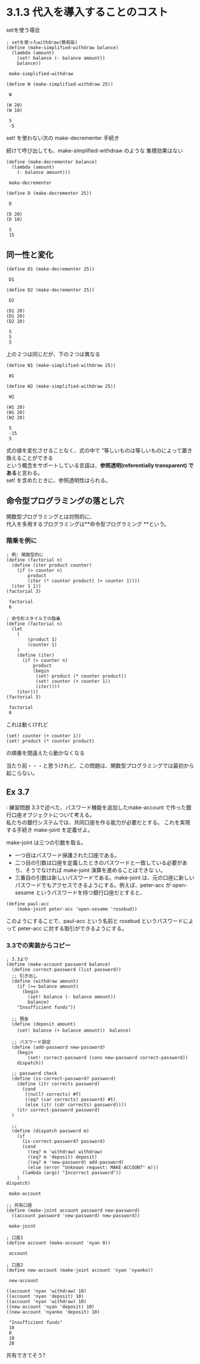 
# 3.1.3 代⼊を導⼊することのコスト

setを使う場合


```gauche
; setを使ったwithdraw(簡易版)
(define (make-simplified-withdraw balance)
  (lambda (amount)
    (set! balance (- balance amount))
    balance))
```

     make-simplified-withdraw



```gauche
(define W (make-simplified-withdraw 25))
```

     W



```gauche
(W 20)
(W 10)
```

     5
     -5


set! を使わない次の make-decrementer ⼿続き

続けて呼び出しても、make-simplified-withdraw のような
集積効果はない


```gauche
(define (make-decrementer balance)
  (lambda (amount)
    (- balance amount)))
```

     make-decrementer



```gauche
(define D (make-decrementer 25))
```

     D



```gauche
(D 20)
(D 10)
```

     5
     15


## 同⼀性と変化


```gauche
(define D1 (make-decrementer 25))
```

     D1



```gauche
(define D2 (make-decrementer 25))
```

     D2



```gauche
(D1 20)
(D1 20)
(D2 20)
```

     5
     5
     5


上の２つは同じだが、下の２つは異なる


```gauche
(define W1 (make-simplified-withdraw 25))
```

     W1



```gauche
(define W2 (make-simplified-withdraw 25))
```

     W2



```gauche
(W1 20)
(W1 20)
(W2 20)
```

     5
     -15
     5


式の値を変化させることなく、式の中で “等しいものは等しいものによって置き換えることができる  
という概念をサポートしている⾔語は、**参照透明(referentially transparent) である**と⾔わる。  
set! を含めたときに、参照透明性はられる。  

## 命令型プログラミングの落とし⽳

関数型プログラミングとは対照的に、  
代⼊を多⽤するプログラミングは**命令型プログラミング **という。

### 階乗を例に


```gauche
; 例: 関数型的に
(define (factorial n)
  (define (iter product counter)
    (if (> counter n)
        product
        (iter (* counter product) (+ counter 1))))
  (iter 1 1))
(factorial 3)
```

     factorial
     6



```gauche
; 命令形スタイルでの階乗
(define (factorial n)
  (let 
    (
        (product 1)
        (counter 1)
    )
    (define (iter)
      (if (> counter n)
          product
          (begin 
           (set! product (* counter product))
           (set! counter (+ counter 1))
           (iter))))
    (iter)))
(factorial 3)
```

     factorial
     6


これは動くけれど

```
(set! counter (+ counter 1))
(set! product (* counter product)
```
の順番を間違えたら動かなくなる 

当たり前・・・と思うけれど、この問題は、関数型プログラミングでは最初から起こらない。

## Ex 3.7

: 練習問題 3.3で述べた、パスワード機能を追加したmake-account で作った銀⾏⼝座オブジェクトについて考える。  
私たちの銀⾏システムでは、共同⼝座を作る能⼒が必要だとする。
これを実現する⼿続き make-joint を定義せよ。

make-joint は三つの引数を取る。

- ⼀つ⽬はパスワード保護された⼝座である。
- ⼆つ⽬の引数は⼝座を定義したときのパスワードと⼀致している必要があり、そうでなければ make-joint 演算を進めることはできな
い。
- 三番⽬の引数は新しいパスワードである。make-joint は、元の⼝座に新しいパスワードでもアクセスできるようにする。例えば、peter-acc が open-sesame というパスワードを持つ銀⾏⼝座だとすると、
```
(define paul-acc
    (make-joint peter-acc 'open-sesame 'rosebud))
```
このようにすることで、paul-acc という名前と rosebud というパスワードによって peter-acc に対する取引ができるようにする。

### 3.3での実装からコピー


```gauche
; 3.3より
(define (make-account password balance)
  (define correct-password (list password))
  ;; 引き出し
  (define (withdraw amount)
    (if (>= balance amount)
      (begin 
        (set! balance (- balance amount))
        balance)
    "Insufficient funds"))

  ;; 預金
  (define (deposit amount)
    (set! balance (+ balance amount))　balance)
  
  ;; パスワード設定
  (define (add-password new-password)
    (begin
        (set! correct-password (cons new-password correct-password))
    dispatch))
  
  ;; password check
  (define (is-correct-password? password)
    (define (itr corrects password)
      (cond
       ((null? corrects) #f)
       ((eq? (car corrects) password) #t)
       (else (itr (cdr corrects) password))))
    (itr correct-password password)
  )
  
  ;;
  (define (dispatch password m)
    (if 
      (is-correct-password? password)
      (cond 
        ((eq? m 'withdraw) withdraw)
        ((eq? m 'deposit) deposit)
        ((eq? m 'new-password) add-password)
        (else (error "Unknown request: MAKE-ACCOUNT" m)))
      (lambda (args) "Incorrect password"))
    )
dispatch)
```

     make-account



```gauche
;; 共有口座
(define (make-joint account password new-password)
  ((account password 'new-password) new-password))

```

     make-joint



```gauche
; 口座1
(define account (make-account 'nyan 0))

```

     account



```gauche
; 口座2
(define new-account (make-joint account 'nyan 'nyanko))
```

     new-account



```gauche
((account 'nyan 'withdraw) 10)
((account 'nyan 'deposit) 10)
((account 'nyan 'withdraw) 10)
((new-account 'nyan 'deposit) 10)
((new-account 'nyanko 'deposit) 10)
```

     "Insufficient funds"
     10
     0
     10
     20


共有できてそう?



```gauche

```
